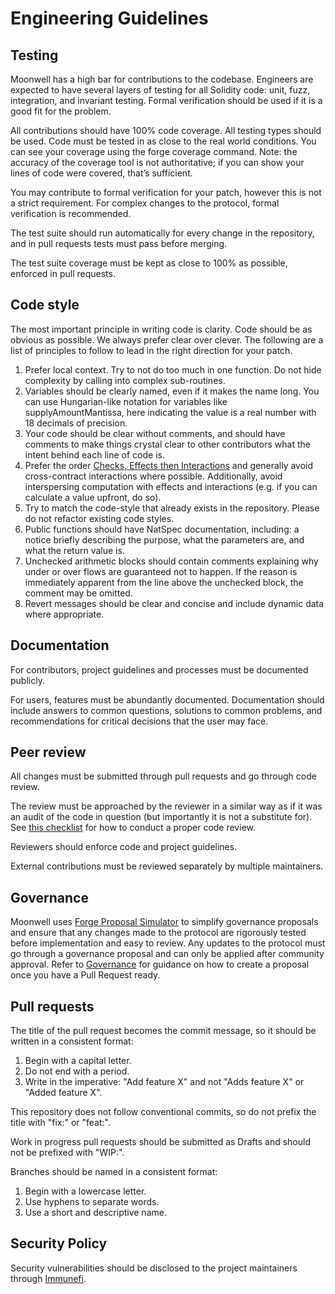 # Engineering Guidelines

## Testing

Moonwell has a high bar for contributions to the codebase. Engineers are expected to have several layers of testing for
all Solidity code: unit, fuzz, integration, and invariant testing. Formal verification should be used if it is a good
fit for the problem.

All contributions should have 100% code coverage. All testing types should be used. Code must be tested in as close to
the real world conditions. You can see your coverage using the forge coverage command. Note: the accuracy of the
coverage tool is not authoritative; if you can show your lines of code were covered, that’s sufficient.

You may contribute to formal verification for your patch, however this is not a strict requirement. For complex changes
to the protocol, formal verification is recommended.

The test suite should run automatically for every change in the repository, and in pull requests tests must pass before
merging.

The test suite coverage must be kept as close to 100% as possible, enforced in pull requests.

## Code style

The most important principle in writing code is clarity. Code should be as obvious as possible. We always prefer clear
over clever. The following are a list of principles to follow to lead in the right direction for your patch.

1. Prefer local context. Try to not do too much in one function. Do not hide complexity by calling into complex
   sub-routines.
2. Variables should be clearly named, even if it makes the name long. You can use Hungarian-like notation for variables
   like supplyAmountMantissa, here indicating the value is a real number with 18 decimals of precision.
3. Your code should be clear without comments, and should have comments to make things crystal clear to other
   contributors what the intent behind each line of code is.
4. Prefer the order
   [Checks, Effects then Interactions](https://fravoll.github.io/solidity-patterns/checks_effects_interactions.html) and
   generally avoid cross-contract interactions where possible. Additionally, avoid interspersing computation with
   effects and interactions (e.g. if you can calculate a value upfront, do so).
5. Try to match the code-style that already exists in the repository. Please do not refactor existing code styles.
6. Public functions should have NatSpec documentation, including: a notice briefly describing the purpose, what the
   parameters are, and what the return value is.
7. Unchecked arithmetic blocks should contain comments explaining why under or over flows are guaranteed not to happen.
   If the reason is immediately apparent from the line above the unchecked block, the comment may be omitted.
8. Revert messages should be clear and concise and include dynamic data where appropriate.

## Documentation

For contributors, project guidelines and processes must be documented publicly.

For users, features must be abundantly documented. Documentation should include answers to common questions, solutions
to common problems, and recommendations for critical decisions that the user may face.

## Peer review

All changes must be submitted through pull requests and go through code review.

The review must be approached by the reviewer in a similar way as if it was an audit of the code in question (but
importantly it is not a substitute for). See [this checklist](https://github.com/solidity-labs-io/code-review-checklist)
for how to conduct a proper code review.

Reviewers should enforce code and project guidelines.

External contributions must be reviewed separately by multiple maintainers.

## Governance

Moonwell uses [Forge Proposal Simulator](https://github.com/solidity-labs-io/forge-proposal-simulator/) to simplify
governance proposals and ensure that any changes made to the protocol are rigorously tested before implementation and
easy to review. Any updates to the protocol must go through a governance proposal and can only be applied after
community approval. Refer to [Governance](./governance/CONTRIBUTING.md) for guidance on how to create a proposal once
you have a Pull Request ready.

## Pull requests

The title of the pull request becomes the commit message, so it should be written in a consistent format:

1. Begin with a capital letter.
2. Do not end with a period.
3. Write in the imperative: "Add feature X" and not "Adds feature X" or "Added feature X".

This repository does not follow conventional commits, so do not prefix the title with "fix:" or "feat:".

Work in progress pull requests should be submitted as Drafts and should not be prefixed with "WIP:".

Branches should be named in a consistent format:

1. Begin with a lowercase letter.
2. Use hyphens to separate words.
3. Use a short and descriptive name.

## Security Policy

Security vulnerabilities should be disclosed to the project maintainers through
[Immunefi](https://immunefi.com/bounty/moonwell/).
